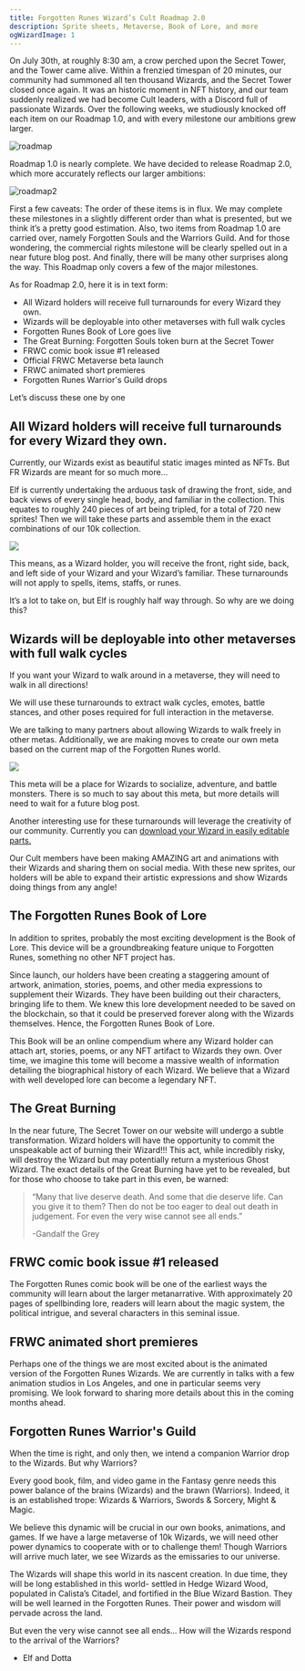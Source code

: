 ```yaml
---
title: Forgotten Runes Wizard’s Cult Roadmap 2.0
description: Sprite sheets, Metaverse, Book of Lore, and more
ogWizardImage: 1
---
```


On July 30th, at roughly 8:30 am, a crow perched upon the Secret Tower, and the Tower came alive. Within a frenzied timespan of 20 minutes, our community had summoned all ten thousand Wizards, and the Secret Tower closed once again. It was an historic moment in NFT history, and our team suddenly realized we had become Cult leaders, with a Discord full of passionate Wizards. Over the following weeks, we studiously knocked off each item on our Roadmap 1.0, and with every milestone our ambitions grew larger.

![roadmap](https://user-images.githubusercontent.com/70826742/130158226-57424412-0088-4270-9482-f517a858dd9a.png)

Roadmap 1.0 is nearly complete. We have decided to release Roadmap 2.0, which more accurately reflects our larger ambitions:

![roadmap2](https://user-images.githubusercontent.com/70826742/130158243-ad5c15ba-81ac-4d3b-a473-f1b83bc7aec4.png)

First a few caveats:
The order of these items is in flux. We may complete these milestones in a slightly different order than what is presented, but we think it’s a pretty good estimation.
Also, two items from Roadmap 1.0 are carried over, namely Forgotten Souls and the Warriors Guild. And for those wondering, the commercial rights milestone will be clearly spelled out in a near future blog post. And finally, there will be many other surprises along the way. This Roadmap only covers a few of the major milestones.

As for Roadmap 2.0, here it is in text form:

- All Wizard holders will receive full turnarounds for every Wizard they own.
- Wizards will be deployable into other metaverses with full walk cycles
- Forgotten Runes Book of Lore goes live
- The Great Burning: Forgotten Souls token burn at the Secret Tower
- FRWC comic book issue #1 released
- Official FRWC Metaverse beta launch
- FRWC animated short premieres
- Forgotten Runes Warrior's Guild drops

Let’s discuss these one by one

## All Wizard holders will receive full turnarounds for every Wizard they own.

Currently, our Wizards exist as beautiful static images minted as NFTs. But FR Wizards are meant for so much more...

Elf is currently undertaking the arduous task of drawing the front, side, and back views of every single head, body, and familiar in the collection. This equates to roughly 240 pieces of art being tripled, for a total of 720 new sprites! Then we will take these parts and assemble them in the exact combinations of our 10k collection.

![](https://i.imgur.com/yDy4XJz.gif)

This means, as a Wizard holder, you will receive the front, right side, back, and left side of your Wizard and your Wizard’s familiar. These turnarounds will not apply to spells, items, staffs, or runes.

It’s a lot to take on, but Elf is roughly half way through. So why are we doing this?

## Wizards will be deployable into other metaverses with full walk cycles

If you want your Wizard to walk around in a metaverse, they will need to walk in all directions!

We will use these turnarounds to extract walk cycles, emotes, battle stances, and other poses required for full interaction in the metaverse.

We are talking to many partners about allowing Wizards to walk freely in other metas. Additionally, we are making moves to create our own meta based on the current map of the Forgotten Runes world.

![](https://i.imgur.com/ku9ZiuW.png)

This meta will be a place for Wizards to socialize, adventure, and battle monsters. There is so much to say about this meta, but more details will need to wait for a future blog post.

Another interesting use for these turnarounds will leverage the creativity of our community. Currently you can [download your Wizard in easily editable parts.](/posts/how-to-use-aseprite-for-wizards)

Our Cult members have been making AMAZING art and animations with their Wizards and sharing them on social media. With these new sprites, our holders will be able to expand their artistic expressions and show Wizards doing things from any angle!

## The Forgotten Runes Book of Lore

In addition to sprites, probably the most exciting development is the Book of Lore. This device will be a groundbreaking feature unique to Forgotten Runes, something no other NFT project has.

Since launch, our holders have been creating a staggering amount of artwork, animation, stories, poems, and other media expressions to supplement their Wizards. They have been building out their characters, bringing life to them. We knew this lore development needed to be saved on the blockchain, so that it could be preserved forever along with the Wizards themselves. Hence, the Forgotten Runes Book of Lore.

This Book will be an online compendium where any Wizard holder can attach art, stories, poems, or any NFT artifact to Wizards they own. Over time, we imagine this tome will become a massive wealth of information detailing the biographical history of each Wizard. We believe that a Wizard with well developed lore can become a legendary NFT.

## The Great Burning

In the near future, The Secret Tower on our website will undergo a subtle transformation. Wizard holders will have the opportunity to commit the unspeakable act of burning their Wizard!!! This act, while incredibly risky, will destroy the Wizard but may potentially return a mysterious Ghost Wizard. The exact details of the Great Burning have yet to be revealed, but for those who choose to take part in this even, be warned:

> “Many that live deserve death. And some that die deserve life. Can you give it to them? Then do not be too eager to deal out death in judgement. For even the very wise cannot see all ends.”
>
> -Gandalf the Grey

## FRWC comic book issue #1 released

The Forgotten Runes comic book will be one of the earliest ways the community will learn about the larger metanarrative. With approximately 20 pages of spellbinding lore, readers will learn about the magic system, the political intrigue, and several characters in this seminal issue.

## FRWC animated short premieres

Perhaps one of the things we are most excited about is the animated version of the Forgotten Runes Wizards. We are currently in talks with a few animation studios in Los Angeles, and one in particular seems very promising. We look forward to sharing more details about this in the coming months ahead.

## Forgotten Runes Warrior's Guild

When the time is right, and only then, we intend a companion Warrior drop to the Wizards. But why Warriors?

Every good book, film, and video game in the Fantasy genre needs this power balance of the brains (Wizards) and the brawn (Warriors). Indeed, it is an established trope: Wizards & Warriors, Swords & Sorcery, Might & Magic.

We believe this dynamic will be crucial in our own books, animations, and games. If we have a large metaverse of 10k Wizards, we will need other power dynamics to cooperate with or to challenge them!
Though Warriors will arrive much later, we see Wizards as the emissaries to our universe.

The Wizards will shape this world in its nascent creation. In due time, they will be long established in this world- settled in Hedge Wizard Wood, populated in Calista’s Citadel, and fortified in the Blue Wizard Bastion. They will be well learned in the Forgotten Runes. Their power and wisdom will pervade across the land.

But even the very wise cannot see all ends...
How will the Wizards respond to the arrival of the Warriors?

- Elf and Dotta
